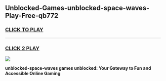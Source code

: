
## Unblocked-Games-unblocked-space-waves-Play-Free-qb772
<h3>
<a href="https://premium76.site?title=unblocked-space-waves&ref=20M">CLICK TO PLAY</a></h3>
<hr>

<h3>
<a href="https://premium76.site?title=unblocked-space-waves&ref=20M">CLICK 2 PLAY</a>
  
</h3>

<a href="https://premium76.site?title=unblocked-space-waves&ref=19M"><img src="https://clearcache.store/games.png"></a>


**unblocked-space-waves games unblocked: Your Gateway to Fun and Accessible Online Gaming**
